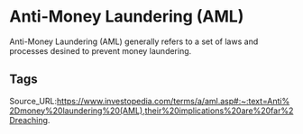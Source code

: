 # Anti-Money Laundering (AML)
Anti-Money Laundering (AML) generally refers to a set of laws and processes desined to prevent money laundering.
## Tags
Source_URL:https://www.investopedia.com/terms/a/aml.asp#:~:text=Anti%2Dmoney%20laundering%20(AML),their%20implications%20are%20far%2Dreaching.
